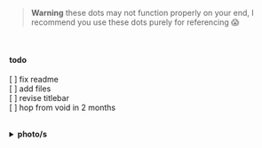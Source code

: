 > **Warning**
these dots may not function properly on your end, I recommend you use these dots purely for referencing 😱
<br>

#### todo
[ ] fix readme <br>
[ ] add files <br>
[ ] revise titlebar <br>
[ ] hop from void in 2 months <br>

<br>

<details>
<summary><b>photo/s</b></summary>
<h3>soon</h3>
</details>
